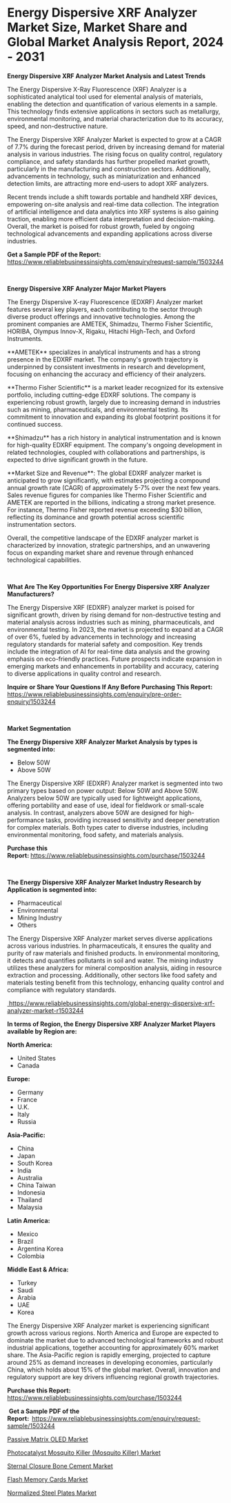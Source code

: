 <p><h1>Energy Dispersive XRF Analyzer Market Size, Market Share and Global Market Analysis Report, 2024 - 2031</h1></p><p><strong>Energy Dispersive XRF Analyzer Market Analysis and Latest Trends</strong></p>
<p><p>The Energy Dispersive X-Ray Fluorescence (XRF) Analyzer is a sophisticated analytical tool used for elemental analysis of materials, enabling the detection and quantification of various elements in a sample. This technology finds extensive applications in sectors such as metallurgy, environmental monitoring, and material characterization due to its accuracy, speed, and non-destructive nature.</p><p>The Energy Dispersive XRF Analyzer Market is expected to grow at a CAGR of 7.7% during the forecast period, driven by increasing demand for material analysis in various industries. The rising focus on quality control, regulatory compliance, and safety standards has further propelled market growth, particularly in the manufacturing and construction sectors. Additionally, advancements in technology, such as miniaturization and enhanced detection limits, are attracting more end-users to adopt XRF analyzers.</p><p>Recent trends include a shift towards portable and handheld XRF devices, empowering on-site analysis and real-time data collection. The integration of artificial intelligence and data analytics into XRF systems is also gaining traction, enabling more efficient data interpretation and decision-making. Overall, the market is poised for robust growth, fueled by ongoing technological advancements and expanding applications across diverse industries.</p></p>
<p><strong>Get a Sample PDF of the Report:&nbsp;</strong> <a href="https://www.reliablebusinessinsights.com/enquiry/request-sample/1503244?utm_campaign=41&utm_medium=2&utm_source=Github&utm_content=ia&utm_term=27092024&utm_id=energy-dispersive-xrf-analyzer">https://www.reliablebusinessinsights.com/enquiry/request-sample/1503244</a></p>
<p>&nbsp;</p>
<p><strong>Energy Dispersive XRF Analyzer Major Market Players</strong></p>
<p><p>The Energy Dispersive X-ray Fluorescence (EDXRF) Analyzer market features several key players, each contributing to the sector through diverse product offerings and innovative technologies. Among the prominent companies are AMETEK, Shimadzu, Thermo Fisher Scientific, HORIBA, Olympus Innov-X, Rigaku, Hitachi High-Tech, and Oxford Instruments.</p><p>**AMETEK** specializes in analytical instruments and has a strong presence in the EDXRF market. The company's growth trajectory is underpinned by consistent investments in research and development, focusing on enhancing the accuracy and efficiency of their analyzers. </p><p>**Thermo Fisher Scientific** is a market leader recognized for its extensive portfolio, including cutting-edge EDXRF solutions. The company is experiencing robust growth, largely due to increasing demand in industries such as mining, pharmaceuticals, and environmental testing. Its commitment to innovation and expanding its global footprint positions it for continued success.</p><p>**Shimadzu** has a rich history in analytical instrumentation and is known for high-quality EDXRF equipment. The company's ongoing development in related technologies, coupled with collaborations and partnerships, is expected to drive significant growth in the future.</p><p>**Market Size and Revenue**: The global EDXRF analyzer market is anticipated to grow significantly, with estimates projecting a compound annual growth rate (CAGR) of approximately 5-7% over the next few years. Sales revenue figures for companies like Thermo Fisher Scientific and AMETEK are reported in the billions, indicating a strong market presence. For instance, Thermo Fisher reported revenue exceeding $30 billion, reflecting its dominance and growth potential across scientific instrumentation sectors.</p><p>Overall, the competitive landscape of the EDXRF analyzer market is characterized by innovation, strategic partnerships, and an unwavering focus on expanding market share and revenue through enhanced technological capabilities.</p></p>
<p>&nbsp;</p>
<p><strong>What Are The Key Opportunities For Energy Dispersive XRF Analyzer Manufacturers?</strong></p>
<p><p>The Energy Dispersive XRF (EDXRF) analyzer market is poised for significant growth, driven by rising demand for non-destructive testing and material analysis across industries such as mining, pharmaceuticals, and environmental testing. In 2023, the market is projected to expand at a CAGR of over 6%, fueled by advancements in technology and increasing regulatory standards for material safety and composition. Key trends include the integration of AI for real-time data analysis and the growing emphasis on eco-friendly practices. Future prospects indicate expansion in emerging markets and enhancements in portability and accuracy, catering to diverse applications in quality control and research.</p></p>
<p><strong>Inquire or Share Your Questions If Any Before Purchasing This Report:</strong> <a href="https://www.reliablebusinessinsights.com/enquiry/pre-order-enquiry/1503244?utm_campaign=41&utm_medium=2&utm_source=Github&utm_content=ia&utm_term=27092024&utm_id=energy-dispersive-xrf-analyzer">https://www.reliablebusinessinsights.com/enquiry/pre-order-enquiry/1503244</a></p>
<p>&nbsp;</p>
<p><strong>Market Segmentation</strong></p>
<p><strong>The Energy Dispersive XRF Analyzer Market Analysis by types is segmented into:</strong></p>
<p><ul><li>Below 50W</li><li>Above 50W</li></ul></p>
<p><p>The Energy Dispersive XRF (EDXRF) Analyzer market is segmented into two primary types based on power output: Below 50W and Above 50W. Analyzers below 50W are typically used for lightweight applications, offering portability and ease of use, ideal for fieldwork or small-scale analysis. In contrast, analyzers above 50W are designed for high-performance tasks, providing increased sensitivity and deeper penetration for complex materials. Both types cater to diverse industries, including environmental monitoring, food safety, and materials analysis.</p></p>
<p><strong>Purchase this Report:&nbsp;</strong><a href="https://www.reliablebusinessinsights.com/purchase/1503244?utm_campaign=41&utm_medium=2&utm_source=Github&utm_content=ia&utm_term=27092024&utm_id=energy-dispersive-xrf-analyzer">https://www.reliablebusinessinsights.com/purchase/1503244</a></p>
<p>&nbsp;</p>
<p><strong>The Energy Dispersive XRF Analyzer Market Industry Research by Application is segmented into:</strong></p>
<p><ul><li>Pharmaceutical</li><li>Environmental</li><li>Mining Industry</li><li>Others</li></ul></p>
<p><p>The Energy Dispersive XRF Analyzer market serves diverse applications across various industries. In pharmaceuticals, it ensures the quality and purity of raw materials and finished products. In environmental monitoring, it detects and quantifies pollutants in soil and water. The mining industry utilizes these analyzers for mineral composition analysis, aiding in resource extraction and processing. Additionally, other sectors like food safety and materials testing benefit from this technology, enhancing quality control and compliance with regulatory standards.</p></p>
<p><a href="https://www.reliablebusinessinsights.com/global-energy-dispersive-xrf-analyzer-market-r1503244?utm_campaign=41&utm_medium=2&utm_source=Github&utm_content=ia&utm_term=27092024&utm_id=energy-dispersive-xrf-analyzer">&nbsp;https://www.reliablebusinessinsights.com/global-energy-dispersive-xrf-analyzer-market-r1503244</a></p>
<p><strong>In terms of Region, the Energy Dispersive XRF Analyzer Market Players available by Region are:</strong></p>
<p>
    <p> <strong> North America: </strong>
        <ul>
            <li>United States</li>
            <li>Canada</li>
        </ul>
        </p> 
    <p> <strong> Europe: </strong>
        <ul>
            <li>Germany</li>
            <li>France</li>
            <li>U.K.</li>
            <li>Italy</li>
            <li>Russia</li>
        </ul>
        </p> 
    <p> <strong> Asia-Pacific: </strong>
        <ul>
            <li>China</li>
            <li>Japan</li>
            <li>South Korea</li>
            <li>India</li>
            <li>Australia</li>
            <li>China Taiwan</li>
            <li>Indonesia</li>
            <li>Thailand</li>
            <li>Malaysia</li>
        </ul>
        </p> 
    <p> <strong> Latin America: </strong>
        <ul>
            <li>Mexico</li>
            <li>Brazil</li>
            <li>Argentina Korea</li>
            <li>Colombia</li>
        </ul>
        </p> 
    <p> <strong> Middle East & Africa: </strong>
        <ul>
            <li>Turkey</li>
            <li>Saudi</li>
            <li>Arabia</li>
            <li>UAE</li>
            <li>Korea</li>
        </ul>
    </p>
    </p>
<p><p>The Energy Dispersive XRF Analyzer market is experiencing significant growth across various regions. North America and Europe are expected to dominate the market due to advanced technological frameworks and robust industrial applications, together accounting for approximately 60% market share. The Asia-Pacific region is rapidly emerging, projected to capture around 25% as demand increases in developing economies, particularly China, which holds about 15% of the global market. Overall, innovation and regulatory support are key drivers influencing regional growth trajectories.</p></p>
<p><strong>Purchase this Report: </strong><a href="https://www.reliablebusinessinsights.com/purchase/1503244?utm_campaign=41&utm_medium=2&utm_source=Github&utm_content=ia&utm_term=27092024&utm_id=energy-dispersive-xrf-analyzer">https://www.reliablebusinessinsights.com/purchase/1503244</a></p>
<p>&nbsp;<strong>Get a Sample PDF of the Report:&nbsp;&nbsp;</strong><a href="https://www.reliablebusinessinsights.com/enquiry/request-sample/1503244?utm_campaign=41&utm_medium=2&utm_source=Github&utm_content=ia&utm_term=27092024&utm_id=energy-dispersive-xrf-analyzer">https://www.reliablebusinessinsights.com/enquiry/request-sample/1503244</a></p>
<p><strong></strong></p>
<p><p><a href="https://www.linkedin.com/pulse/how-regional-global-trends-shaping-passive-matrix-oled-market-mn5fc?trackingId=%2FgrsPSHzS5eR918TMZw5CQ%3D%3D&utm_campaign=41&utm_medium=2&utm_source=Github&utm_content=ia&utm_term=27092024&utm_id=energy-dispersive-xrf-analyzer">Passive Matrix OLED Market</a></p><p><a href="https://issuu.com/reportprime-2/docs/photocatalyst-mosquito-killer-mosqu_5321ad2f32d038?utm_campaign=41&utm_medium=2&utm_source=Github&utm_content=ia&utm_term=27092024&utm_id=energy-dispersive-xrf-analyzer">Photocatalyst Mosquito Killer (Mosquito Killer) Market</a></p><p><a href="https://github.com/AlesiaDushku485/Market-Research-Report-List-1/blob/main/sternal-closure-bone-cement-market.md?utm_campaign=41&utm_medium=2&utm_source=Github&utm_content=ia&utm_term=27092024&utm_id=energy-dispersive-xrf-analyzer">Sternal Closure Bone Cement Market</a></p><p><a href="https://www.linkedin.com/pulse/flash-memory-cards-market-size-growing-cagr-51-report-covers-n9wee?trackingId=PG2zULkbQ7SgEvRIBL2heg%3D%3D&utm_campaign=41&utm_medium=2&utm_source=Github&utm_content=ia&utm_term=27092024&utm_id=energy-dispersive-xrf-analyzer">Flash Memory Cards Market</a></p><p><a href="https://github.com/senabcsa/Market-Research-Report-List-1/blob/main/normalized-steel-plates-market.md?utm_campaign=41&utm_medium=2&utm_source=Github&utm_content=ia&utm_term=27092024&utm_id=energy-dispersive-xrf-analyzer">Normalized Steel Plates Market</a></p></p>